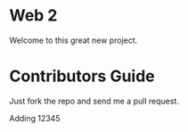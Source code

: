 Web 2
=========

Welcome to this great new project.

Contributors Guide
==============================


Just fork the repo and send me a pull request.

Adding 12345
